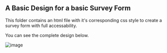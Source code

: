 ## A Basic Design for a basic Survey Form

This folder contains an html file with it's corresponding css style to create a survey form with full accessability.

You can see the complete design below.

![image](https://github.com/Nathnael-G/FCC-Responsive-web-designs/assets/120024349/0eff4393-8d71-405e-aa5d-69bfbbd3cf0b)

